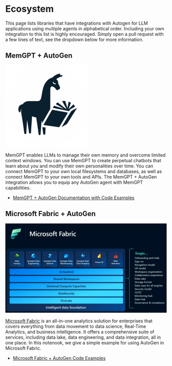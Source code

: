 # Ecosystem
This page lists libraries that have integrations with Autogen for LLM applications using multiple agents in alphabetical order. Including your own integration to this list is highly encouraged. Simply open a pull request with a few lines of text, see the dropdown below for more information.


## MemGPT + AutoGen


![MemGPT Example](img/ecosystem-memgpt.png)

MemGPT enables LLMs to manage their own memory and overcome limited context windows. You can use MemGPT to create perpetual chatbots that learn about you and modify their own personalities over time. You can connect MemGPT to your own local filesystems and databases, as well as connect MemGPT to your own tools and APIs. The MemGPT + AutoGen integration allows you to equip any AutoGen agent with MemGPT capabilities.

- [MemGPT + AutoGen Documentation with Code Examples](https://memgpt.readthedocs.io/en/latest/autogen/)


## Microsoft Fabric + AutoGen

![Fabric Example](img/ecosystem-fabric.png)

[Microsoft Fabric](https://learn.microsoft.com/en-us/fabric/get-started/microsoft-fabric-overview) is an all-in-one analytics solution for enterprises that covers everything from data movement to data science, Real-Time Analytics, and business intelligence. It offers a comprehensive suite of services, including data lake, data engineering, and data integration, all in one place. In this notenook, we give a simple example for using AutoGen in Microsoft Fabric.

- [Microsoft Fabric + AutoGen Code Examples](https://github.com/microsoft/autogen/blob/main/notebook/agentchat_microsoft_fabric.ipynb)
